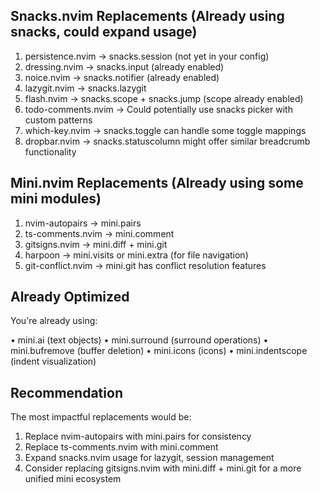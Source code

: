 ## Snacks.nvim Replacements (Already using snacks, could expand usage)

1. persistence.nvim → snacks.session (not yet in your config)
2. dressing.nvim → snacks.input (already enabled)
3. noice.nvim → snacks.notifier (already enabled)
4. lazygit.nvim → snacks.lazygit
5. flash.nvim → snacks.scope + snacks.jump (scope already enabled)
6. todo-comments.nvim → Could potentially use snacks picker with custom
patterns
7. which-key.nvim → snacks.toggle can handle some toggle mappings
8. dropbar.nvim → snacks.statuscolumn might offer similar breadcrumb
functionality

## Mini.nvim Replacements (Already using some mini modules)

1. nvim-autopairs → mini.pairs
2. ts-comments.nvim → mini.comment
3. gitsigns.nvim → mini.diff + mini.git
4. harpoon → mini.visits or mini.extra (for file navigation)
5. git-conflict.nvim → mini.git has conflict resolution features

## Already Optimized

You're already using:

• mini.ai (text objects)
• mini.surround (surround operations)
• mini.bufremove (buffer deletion)
• mini.icons (icons)
• mini.indentscope (indent visualization)

## Recommendation

The most impactful replacements would be:

1. Replace nvim-autopairs with mini.pairs for consistency
2. Replace ts-comments.nvim with mini.comment
3. Expand snacks.nvim usage for lazygit, session management
4. Consider replacing gitsigns.nvim with mini.diff + mini.git for a more
unified mini ecosystem
